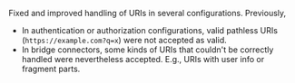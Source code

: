 Fixed and improved handling of URIs in several configurations.
Previously,
* In authentication or authorization configurations, valid pathless URIs (`https://example.com?q=x`) were not accepted as valid.
* In bridge connectors, some kinds of URIs that couldn't be correctly handled were nevertheless accepted. E.g., URIs with user info or fragment parts.
